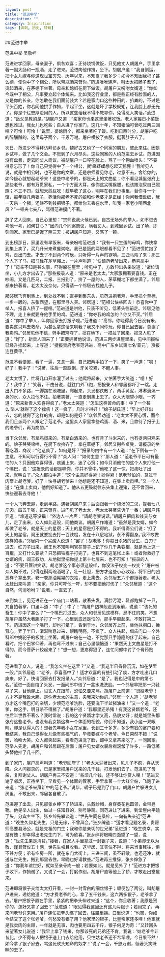 ```yaml
---
layout: post
title: "范进中举"
description: ""
category: Inspiration
tags: [讽刺, 历史, 转载]
---
```


##范进中举

范进中举
吴敬梓

范进进学回家，母亲妻子，俱各欢喜；正待烧锅做饭，只见他丈人胡屠户，手里拿著一副大肠和一瓶酒，走了进来。范进向他作揖，坐下。胡屠户道：“我自倒运，把个女儿嫁与你这现世宝穷鬼，历年以来，不知累了我多少；如今不知因我积了甚么德，使你中了个相公，所以带瓶酒来贺你。”范进唯唯连声，叫太太把肠子煮了，烫起酒来，在茅棚下坐著。母亲和媳妇在厨下做饭。胡屠户又吩咐女婿道：“你如今既中了相公，凡事要立起个体统来。比如我这行业里，都是些正经有脸面的人，又是你的长亲，你怎敢在我们面前装大？若是家门口这些种田的、扒粪的，不过是平头百姓，你若同他拱手作揖，平起平坐，这就是坏了学校规矩，连我脸上都无光了。你是个烂忠厚没用的人，所以这些话我不得不教导你，免得惹人笑话。”范进道：“岳父见教的是。”胡屠户又道：“亲家母也来这里坐著吃饭。老人家每日小菜饭想也难过。我女儿也吃些；自从进了你家门，这几十年，不知猪油可曾吃过两三回哩？可怜！可怜！”说罢，婆媳雨个，都来坐著吃了饭。吃到日西时分，胡屠户吃的醉醺醺的，这里母子两个，千恩万谢。屠户横披了衣服，挺著肚子去了。

次日，范进少不得拜访拜访乡邻。魏好古又约了一个同案的朋友，彼此来往。因是乡试年，做了几个文会。不觉到了六月尽头，这些同案的人约范进去乡试。范进因没有盘费，走去同丈人商议，被胡屠户一口啐在脸上，骂了一个狗血喷头：“不要得意忘形了！你自己只觉得中了一个相公，就‘癞虾蟆想吃起天鹅屁！’我听见人说，就是中相公时，也不是你的文章，还是宗师看见你老，过意不去，舍给你的，如今疑心就想起老爷来！这些中老爷的，都是天上的文曲星；你不看见城里张府上那些老爷，都有万贯家私，一个个方面大耳。像你这尖嘴猴腮，也该撒泡尿自己照照；不三不四，就想天鹅屁吃！趁早收了这心，明年在我们行事里，替你寻一个馆，每年赚几两银子，养活你那老不死的娘和你老婆才是正经！你问我借盘缠，我一天杀一个猪，还赚不到钱把银子，都给你去丢在水里，叫我一家老小喝西北风？”一顿夹七夹八，骂得范进摸门不著。

辞了丈人回来，自己心里想：“宗师说我火候已到。自古无场外的举人，如不进去考他一考，如何甘心？”因向几个同案商议，瞒著丈人，到城里乡试。出了场，即刻回家。家里已是饿了两三天；被胡屠户知道，又骂了一顿。

到出榜那日，家里没有早饭米，母亲吩咐范进道：“我有一只生蛋的母鸡，你快拿到集上卖了，买几升米来煮餐粥吃。我已是饿的两眼都看不见了！”范进慌忙抱了鸡，走出门去。才去了不到两个时辰，只听得一片声的锣响，三匹马闯了来；那三个人下了马，把马栓在茅草棚上，一片声叫道：“快请范老爷出来，恭喜高中了！”母亲不知是甚么事，吓得躲在屋里；听见中了，方敢伸出头来说道：“诸位请坐，小儿方才出去了。”那些报录人道：“原来是老太太。”大家簇拥著要喜钱。正在吵闹，又是几匹马，二报、三报到了，挤了一屋的人，茅草棚地下都坐满了。邻居都来挤著看。老太太没奈何，只得请一个邻居去找他儿子。

那邻居飞奔到集上，到处找不到；直寻到集东头，见范进抱著鸡，手里插个草标，一步一踱的，东张西望，在那里寻人买。邻居道：“范相公快些回去！恭喜你中了举人，报喜人挤了一屋哩。”范进道是哄他，只装不听见，低著头往前走。邻居见他不理，走上来就要夺他手里的鸡。范进道：“你夺我的鸡怎的？你又不买。”邻居道：“你中了举人，叫你回家去打报子哩。”范进道：“高邻，你晓得我今日没有米，要卖这只鸡去救命，为甚么拿这话来哄我？我又不同你玩，你自己回去罢，莫误了我卖鸡。”邻居见他不信，劈手把鸡夺了，掼在地下，一把拉了回来。报录人见了道：“好了，新贵人回来了！”正要拥著他说话，范进三两步进屋里来，见中间报帖已经升挂起来，上写道：“捷报贵府老爷范讳进，高中广东乡试第七名‘亚元’，京报连登黄甲。”

范进不看便罢，看了一遍，又念一遍，自己把两手拍了一下，笑了一声道：“噫！好了！我中了！”说著，往后一跤跌倒，牙关咬紧，不醒人事。

老太太慌了，忙将几口开水灌了过去；他爬将起来，又怕著手大笑道：“噫！好了！我中了！”笑著，不由分说，就往门外飞跑，把报录人和邻居都吓了一跳。走出大门不多路，一脚踹在池塘里，爬起来，头发都跌散了，两手黄泥，淋淋漓漓一身的水，众人拉他不住。拍著笑著，一直走到集上去了。众人大眼望小眼，一齐道：“原来新贵人欢喜得疯了。”老太太哭道：“怎生这样苦命的事！中了一个甚么‘举人’就得了这个拙病！这一疯了，几时才得好！”娘子胡氏道：“早上好好出去，怎的就得了这样的病，却是如何是好？”众邻居劝道：“老太太不要心慌，而今我们且派两个人跟定了范老爷。这里众人家里拿些鸡蛋、酒、米，且款待了报子上的老爷们，再为商酌。”

当下众邻居，有拿鸡蛋来的，有拿白酒来的，也有背了斗米来的，也有捉两只鸡来的。娘子哭哭啼啼，在厨下收拾齐了，拿在草棚下。邻居又搬些桌凳，请报录的坐著吃酒，商议：“他这疯了，如何是好？”报录的内中有一个人道：“在下倒有一个主意，不知可以行得行不得？”众人问：“如何主意？”那人道：“范老爷平日可有最怕的人？只因他欢喜得很，痰涌上来，迷了心窍；如今只消他怕的这个人来打他一个嘴巴，说：‘这报录的话都是哄你，你并不曾中。’他吃了这一惊，把痰吐了出来，就明白了。”众人都拍手道：“这个主意好得紧！妙得紧！范老爷怕的，莫过于肉案上胡老爹。好了！快寻胡老爹来！他想是还不知道，在集上卖肉哩。”又一个人道：“在集上卖肉，他倒好知道了。他从五更鼓就往东头集上迎猪，还不曾回来，快些迎著去寻他！”

一个人飞奔去迎，走到半路，遇著胡屠户来；后面跟著一个烧汤的二汉，提著七八斤肉，四五千钱，正来贺喜。进门见了老太太，老太太哭著告诉了一番；胡屠户诧异道：“难道这等没福！”外边人一片声：“请胡老爹说话。”胡屠户把肉和钱交与女儿，走了出来，众人如此这般，同他商议。胡屠户作难道：“虽然是我女婿，如今却做了老爷，就是天上的星宿；天上的星宿是打不得的。我听得斋公们说：‘打了天上的星宿，阎王就要捉去打一百铁棍，发在十八层地狱，永不得翻身。’我不敢做这样的事。”邻居内一个尖酸人说道：“罢了！胡老爹！你每日杀猪的营生，白刀子进去，红刀子出来，阎王也不知叫判官在簿子上记了你几千条铁棍，就是添上这一百棍，又打什么要紧？只恐把铁棍子打完了，也算不到这笔帐上来！或者你救好了女婿的病，阎王叙功，从地狱里把你提上第十七层来，也不可知！”报录的人道：“不要只管讲笑话。胡老爹这个事必须这般样，你没法子权变一权变？”屠户被众人拗不过，只得连斟两碗酒喝了，壮一壮胆，把方才这些小心收起，将平日的凶恶样子拿出来，卷一卷那油晃晃的衣袖，走上集去，众邻居五六个都跟著走。老太太赶出来叫道：“亲家，你只可吓他一吓，却不要把他打伤了！”众邻居道：“这个自然，何消吩咐？”说著，一直去了。

来到集上，见范进正在一个庙门口站著，散著头发，满脸污泥，鞋都跑掉了一只，兀自拍著掌，口里叫道：“中了！中了！”胡屠户凶神般走到跟前，说道：“该死的畜生！你中了甚么？”一个嘴巴打过去，众人和邻居见这模样，忍不住的笑。不想胡屠户虽然大著胆子打了一下，心里到底还是怕的，那手早颤起来，不敢打第二下。范进因这一个嘴巴，却也打晕了，昏倒于地，众邻居齐上前，替他抹胸口，捶背心。弄了半日，渐渐喘息过来，眼睛明亮，不疯了。众人扶起，借庙门口一个外科郎中姚驼子的板凳上坐著，胡屠户站在一边，不觉那只手隐隐的疼了起来。自己看时，把个巴掌仰著，再也弯不过来；自己心里懊恼道：“果然天上文曲星是打不得的，而今菩萨计较起来了！”想一想，更疼得狠了，连忙问郎中讨了个膏药贴著。

范进看了众人，说道：“我怎么坐在这里？”又道：“我这半日昏昏沉沉，如在梦里一般。”众邻居道：“老爷，恭喜高中了！适才欢喜的有些引动了痰，方才吐出几口痰来，好了。快请回家去打发报录人。”众邻居道：“是了。我也记得是中的第七名。”范进一面自绾了头发，一面问郎中借了一盆水洗洗脸。一个邻居早把那一只鞋寻了来，替他穿上。见丈人在跟前，恐怕又要来骂。胡屠户上前道：“贤婿老爷！方才不是我敢大胆，是你老太太的主意，央我来劝你的。”邻居一个人道：“胡老爷方才这个嘴巴打的亲切，少顷范老爷洗脸，还要洗下半盆猪油来！”又一个道：“老爹，你这手，明日杀不得猪了。”胡屠户道：“我那里还杀猪！有我这贤婿老爷，还怕后半世靠不著么？我时常说：我的这个贤婿才学又高，品貌又好；就是城里头那张府这些老爷，也没有我女婿这样一个体面的相貌。你们不知道，我小这一双眼睛，却是认得人的！想著先年我小女在家里，长到三十多岁，多少有钱的富户要和我结亲，我自己觉得女儿像有些福气的，毕竟要嫁与个老爷。今日果然不错！”说罢，哈哈大笑。众人都笑起来，看看范进洗了脸，郎中又拿茶来吃了，一同回家。范举人先走，胡屠户和邻居跟在后面；屠户见女婿衣裳后襟滚皱了许多，一路低著头替他扯了几十回。

到了家门，屠户高声叫道：“老爷回府了！”老太太迎著出来，见儿子不疯，喜从天降。众人问报录的，已是家里把屠户送来的几千钱，打发他们去了。范进见了母亲，复拜谢丈人。胡屠户再三不安道：“些须几个钱，还不够让你赏人哩！”范进又谢了邻居，正待坐下，早看见一个体面的管家，手里拿著一个大红全帖，飞跑了进来道：“张老爷来拜新中的范老爷。”说毕，轿子已是到了门口。胡屠户忙躲进女儿房里，不敢出来，邻居各自散了。

范进迎了出去，只见那张乡绅下了轿进来，头戴纱帽，身穿葵花色圆领，金带皂靴。他是举人出生，做过一任知县的，别号静斋。同范进让了进来，到堂屋内平磕了头，分宾主坐下。张乡绅先攀谈道：“世先生同在桑梓，一向有失亲近”范进道：“晚生久仰老先生，只是无缘，不曾拜会。”张乡绅道：“适才看见题名录，贵房师高要县汤公，就是先祖的门生；我和你是亲切的世兄弟”范进道：“晚生侥幸，实是有愧；却幸得出老先生门下，可为欣喜。”张乡绅将眼睛四面望了一望，说道：“世先生果是清贫。”接著，在家人手里拿过一封银子来，说道：“小弟却无以为敬，谨具贺仪五十两，世先生权且收看。这华居，其实住不得，将来当事拜往，俱不甚方便；弟有空房一所，就在东门大街上，三进三间，虽不轩敞，也还还净，就送与世先生，搬到那里去住，早晚也好请教些。”范进再三推辞，张乡绅急了道：“你我年谊世好，就如至亲骨肉一般；若要如此，就是见外了！”范进方才把银子收下，作揖谢了。又说了一会，打躬作别。胡屠尸直等他上了轿，才敢走出堂屋来。

范进即将银子交给太太打开看，一封一封雪白的细丝银子；顺便包了两锭，叫胡屠户进来，递给他道：“方才费老爷的心，拿了五千钱来，这六两多银子，老爷拿了去。”屠户把银子置在手里，紧紧的把拳头伸过来道：“这个，你且收著；我原是贺你的，怎好又拿了回去？”范进道：“眼见得我这里还有这几两银子；若用完了，再来问老爷讨来用。”屠户连忙把拳头缩了回去，往腰里揣。口里说道：“也罢，你如今结交了这个张老爷，何愁没有银了用？他家里的银子，比皇帝家还多哩！他家就是我卖肉的主顾，一年就是无事，肉也要用四五千斤，银子何足为奇：”又转回头来望著女儿说道：“我早上拿了钱来，你那该死的兄弟还不肯。我说：‘姑老爷今非昔比，少不得有人把银子送上门去给他用，只怕姑老爷还不希罕哩。今日果不然！如今拿了银子家去，骂这死砍头短命的奴才！’说了一会，千恩万谢，低著头笑眯眯的去了。
